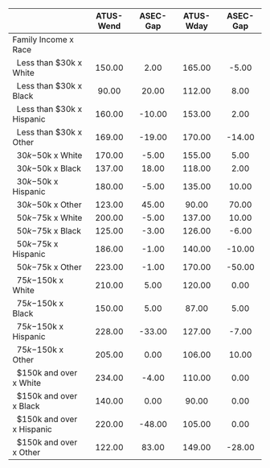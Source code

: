 
|                      |    ATUS-Wend |     ASEC-Gap |    ATUS-Wday |     ASEC-Gap |
| -------------------- | :----------: | :----------: | :----------: | :----------: |
| Family Income x Race |              |              |              |              |
| &nbsp;&nbsp;Less than $30k x White |       150.00 |         2.00 |       165.00 |        -5.00 |
| &nbsp;&nbsp;Less than $30k x Black |        90.00 |        20.00 |       112.00 |         8.00 |
| &nbsp;&nbsp;Less than $30k x Hispanic |       160.00 |       -10.00 |       153.00 |         2.00 |
| &nbsp;&nbsp;Less than $30k x Other |       169.00 |       -19.00 |       170.00 |       -14.00 |
| &nbsp;&nbsp;$30k-$50k x White |       170.00 |        -5.00 |       155.00 |         5.00 |
| &nbsp;&nbsp;$30k-$50k x Black |       137.00 |        18.00 |       118.00 |         2.00 |
| &nbsp;&nbsp;$30k-$50k x Hispanic |       180.00 |        -5.00 |       135.00 |        10.00 |
| &nbsp;&nbsp;$30k-$50k x Other |       123.00 |        45.00 |        90.00 |        70.00 |
| &nbsp;&nbsp;$50k-$75k x White |       200.00 |        -5.00 |       137.00 |        10.00 |
| &nbsp;&nbsp;$50k-$75k x Black |       125.00 |        -3.00 |       126.00 |        -6.00 |
| &nbsp;&nbsp;$50k-$75k x Hispanic |       186.00 |        -1.00 |       140.00 |       -10.00 |
| &nbsp;&nbsp;$50k-$75k x Other |       223.00 |        -1.00 |       170.00 |       -50.00 |
| &nbsp;&nbsp;$75k-$150k x White |       210.00 |         5.00 |       120.00 |         0.00 |
| &nbsp;&nbsp;$75k-$150k x Black |       150.00 |         5.00 |        87.00 |         5.00 |
| &nbsp;&nbsp;$75k-$150k x Hispanic |       228.00 |       -33.00 |       127.00 |        -7.00 |
| &nbsp;&nbsp;$75k-$150k x Other |       205.00 |         0.00 |       106.00 |        10.00 |
| &nbsp;&nbsp;$150k and over x White |       234.00 |        -4.00 |       110.00 |         0.00 |
| &nbsp;&nbsp;$150k and over x Black |       140.00 |         0.00 |        90.00 |         0.00 |
| &nbsp;&nbsp;$150k and over x Hispanic |       220.00 |       -48.00 |       105.00 |         0.00 |
| &nbsp;&nbsp;$150k and over x Other |       122.00 |        83.00 |       149.00 |       -28.00 |

